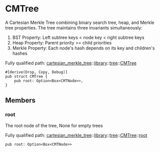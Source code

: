 # CMTree

A Cartesian Merkle Tree combining binary search tree, heap, and Merkle tree properties.
The tree maintains three invariants simultaneously:
1. BST Property: Left subtree keys < node key < right subtree keys
2. Heap Property: Parent priority >= child priorities
3. Merkle Property: Each node's hash depends on its key and children's hashes

Fully qualified path: [cartesian_merkle_tree](./cartesian_merkle_tree.md)::[library](./cartesian_merkle_tree-library.md)::[tree](./cartesian_merkle_tree-library-tree.md)::[CMTree](./cartesian_merkle_tree-library-tree-CMTree.md)

<pre><code class="language-cairo">#[derive(Drop, Copy, Debug)]
pub struct CMTree {
    pub root: Option&lt;Box&lt;CMTNode&gt;&gt;,
}</code></pre>

## Members

### root

The root node of the tree, None for empty trees

Fully qualified path: [cartesian_merkle_tree](./cartesian_merkle_tree.md)::[library](./cartesian_merkle_tree-library.md)::[tree](./cartesian_merkle_tree-library-tree.md)::[CMTree](./cartesian_merkle_tree-library-tree-CMTree.md)::[root](./cartesian_merkle_tree-library-tree-CMTree.md#root)

<pre><code class="language-cairo">pub root: Option&lt;Box&lt;CMTNode&gt;&gt;</code></pre>


